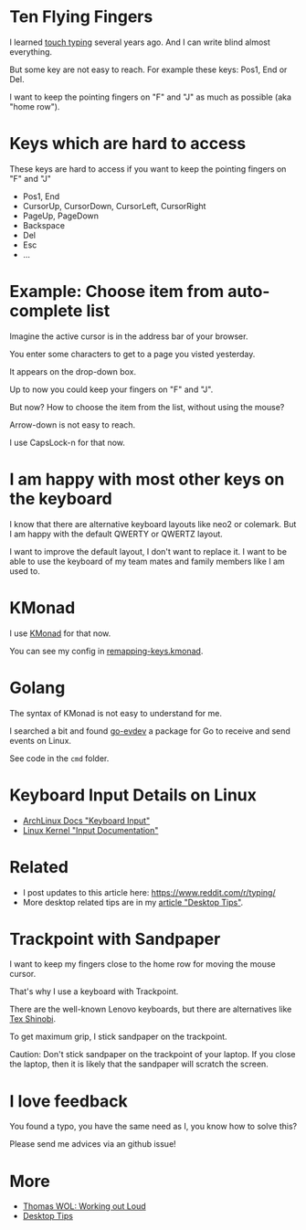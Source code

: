 # Ten Flying Fingers

I learned [touch typing](https://en.wikipedia.org/wiki/Touch_typing) several years ago. And I can write blind almost everything.

But some key are not easy to reach. For example these keys: Pos1, End or Del.

I want to keep the pointing fingers on "F" and "J" as much as possible (aka "home row").

# Keys which are hard to access

These keys are hard to access if you want to keep the pointing fingers on "F" and "J"

- Pos1, End
- CursorUp, CursorDown, CursorLeft, CursorRight
- PageUp, PageDown
- Backspace
- Del
- Esc
- ...

# Example: Choose item from auto-complete list

Imagine the active cursor is in the address bar of your browser.

You enter some characters to get to a page you visted yesterday.

It appears on the drop-down box.

Up to now you could keep your fingers on "F" and "J".

But now? How to choose the item from the list, without using the mouse?

Arrow-down is not easy to reach.

I use CapsLock-n for that now.

# I am happy with most other keys on the keyboard

I know that there are alternative keyboard layouts like neo2 or colemark. But I am happy with the default QWERTY or QWERTZ layout.

I want to improve the default layout, I don't want to replace it. I want to be able to use the keyboard of my team mates and family members like I am used to.

# KMonad

I use [KMonad](https://github.com/kmonad/kmonad) for that now.

You can see my config in [remapping-keys.kmonad](./remapping-keys.kmonad).

# Golang

The syntax of KMonad is not easy to understand for me.

I searched a bit and found [go-evdev](https://github.com/holoplot/go-evdev) a package for Go to receive and send events on Linux.

See code in the `cmd` folder.

# Keyboard Input Details on Linux

- [ArchLinux Docs "Keyboard Input"](https://wiki.archlinux.org/title/Keyboard_input)
- [Linux Kernel "Input Documentation"](https://docs.kernel.org/input/index.html)

# Related

- I post updates to this article here: <https://www.reddit.com/r/typing/>
- More desktop related tips are in my [article "Desktop Tips"](https://github.com/guettli/desktop-tips-and-tricks).

# Trackpoint with Sandpaper

I want to keep my fingers close to the home row for moving the mouse cursor.

That's why I use a keyboard with Trackpoint.

There are the well-known Lenovo keyboards, but there are alternatives like [Tex Shinobi](https://tex.com.tw/products/shinobi).

To get maximum grip, I stick sandpaper on the trackpoint.

Caution: Don't stick sandpaper on the trackpoint of your laptop. If you close the laptop, then it is likely that
the sandpaper will scratch the screen.

# I love feedback

You found a typo, you have the same need as I, you know how to solve this?

Please send me advices via an github issue!

# More

- [Thomas WOL: Working out Loud](https://github.com/guettli/wol)
- [Desktop Tips](https://github.com/guettli/desktop-tips-and-tricks)
